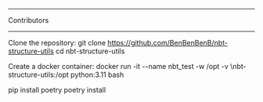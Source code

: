 ************
Contributors
************

Clone the repository:
git clone https://github.com/BenBenBenB/nbt-structure-utils
cd nbt-structure-utils

Create a docker container:
docker run -it --name nbt_test -w /opt -v <working directory>\nbt-structure-utils:/opt python:3.11 bash

pip install poetry
poetry install
